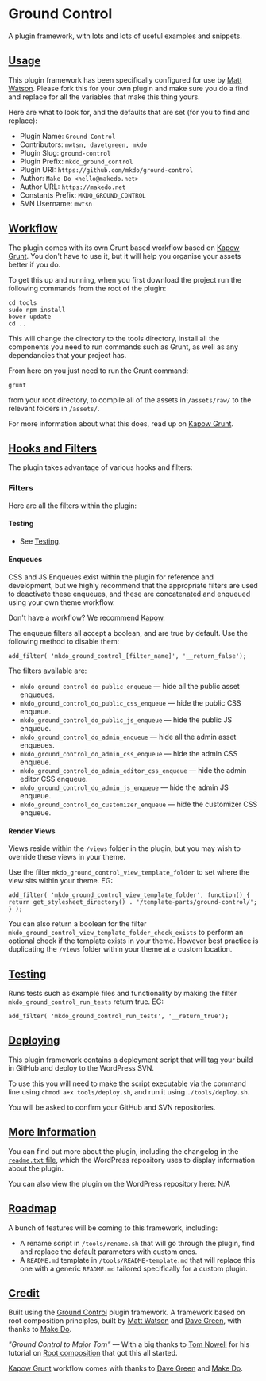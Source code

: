 # Ground Control

A plugin framework, with lots and lots of useful examples and snippets.

## [Usage](#usage)

This plugin framework has been specifically configured for use by [Matt Watson](https://github.com/mwtsn/). Please fork this for your own plugin and make
sure you do a find and replace for all the variables that make this thing yours.

Here are what to look for, and the defaults that are set (for you to find and replace):

- Plugin Name: `Ground Control`
- Contributors: `mwtsn, davetgreen, mkdo`
- Plugin Slug: `ground-control`
- Plugin Prefix: `mkdo_ground_control`
- Plugin URI: `https://github.com/mkdo/ground-control`
- Author: `Make Do <hello@makedo.net>`
- Author URL: `https://makedo.net`
- Constants Prefix: `MKDO_GROUND_CONTROL`
- SVN Username: `mwtsn`

## [Workflow](#workflow)

The plugin comes with its own Grunt based workflow based on [Kapow Grunt](https://github.com/mkdo/kapow-grunt). You don't have to use it, but it will
help you organise your assets better if you do.

To get this up and running, when you first download the project run the following
commands from the root of the plugin:

`cd tools`  
`sudo npm install`  
`bower update`  
`cd ..`  

This will change the directory to the tools directory, install all the components
you need to run commands such as Grunt, as well as any dependancies that your
project has.

From here on you just need to run the Grunt command:

`grunt`

from your root directory, to compile all of the assets in `/assets/raw/` to the
relevant folders in `/assets/`.

For more information about what this does, read up on [Kapow Grunt](https://github.com/mkdo/kapow-grunt).

## [Hooks and Filters](#hooks-filters)
The plugin takes advantage of various hooks and filters:

### Filters
Here are all the filters within the plugin:

#### Testing
- See [Testing](#testing).

#### Enqueues
CSS and JS Enqueues exist within the plugin for reference and development, but
we highly recommend that the appropriate filters are used to deactivate these
enqueues, and these are concatenated and enqueued using your own theme workflow.

Don't have a workflow? We recommend [Kapow](https://github.com/mkdo/kapow-setup).

The enqueue filters all accept a boolean, and are true by default. Use the
following method to disable them:

`add_filter( 'mkdo_ground_control_[filter_name]', '__return_false');`

The filters available are:

- `mkdo_ground_control_do_public_enqueue` &mdash; hide all the public asset enqueues.
- `mkdo_ground_control_do_public_css_enqueue` &mdash; hide the public CSS enqueue.
- `mkdo_ground_control_do_public_js_enqueue` &mdash; hide the public JS enqueue.
- `mkdo_ground_control_do_admin_enqueue` &mdash; hide all the admin asset enqueues.
- `mkdo_ground_control_do_admin_css_enqueue` &mdash; hide the admin CSS enqueue.
- `mkdo_ground_control_do_admin_editor_css_enqueue` &mdash; hide the admin editor CSS enqueue.
- `mkdo_ground_control_do_admin_js_enqueue` &mdash; hide the admin JS enqueue.
- `mkdo_ground_control_do_customizer_enqueue` &mdash; hide the customizer CSS enqueue.

#### Render Views
Views reside within the `/views` folder in the plugin, but you may wish to override
these views in your theme.

Use the filter `mkdo_ground_control_view_template_folder` to set where the view
sits within your theme. EG:

`add_filter( 'mkdo_ground_control_view_template_folder', function() {  
	return get_stylesheet_directory() . '/template-parts/ground-control/';  
} );`  

You can also return a boolean for the filter `mkdo_ground_control_view_template_folder_check_exists`
to perform an optional check if the template exists in your theme. However best
practice is duplicating the `/views` folder within your theme at a custom location.

## [Testing](#testing)
Runs tests such as example files and functionality by making the filter `mkdo_ground_control_run_tests` return true. EG:

`add_filter( 'mkdo_ground_control_run_tests', '__return_true');`

## [Deploying](#deploying)
This plugin framework contains a deployment script that will tag your build in GitHub
and deploy to the WordPress SVN.

To use this you will need to make the script executable via the command line using `chmod a+x tools/deploy.sh`, and run it using `./tools/deploy.sh`.

You will be asked to confirm your GitHub and SVN repositories.

## [More Information](#more-information)
You can find out more about the plugin, including the changelog in the [`readme.txt` file](https://github.com/mwtsn/ground-control/blob/master/readme.txt), which the
WordPress repository uses to display information about the plugin.

You can also view the plugin on the WordPress repository here: N/A

## [Roadmap](#roadmap)
A bunch of features will be coming to this framework, including:

- A rename script in `/tools/rename.sh` that will go through the plugin, find and
replace the default parameters with custom ones.
- A `README.md` template in `/tools/README-template.md` that will replace this one
with a generic `README.md` tailored specifically for a custom plugin.

## [Credit](#credits)

Built using the [Ground Control](https://github.com/mwtsn/ground-control) plugin framework. A framework based on root composition principles, built by [Matt Watson](https://github.com/mwtsn/) and [Dave Green](https://github.com/davetgreen/), with thanks to [Make Do](https://www.makedo.net/).

_"Ground Control to Major Tom"_
&mdash; With a big thanks to [Tom Nowell](https://tomjn.com) for his tutorial on [Root composition](https://tomjn.com/2015/06/24/root-composition-in-wordpress-plugins/) that got this all started.

[Kapow Grunt](https://github.com/mkdo/kapow-grunt) workflow comes with thanks to [Dave Green](https://github.com/davetgreen/) and [Make Do](https://www.makedo.net/).
